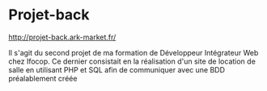 # Projet-back

http://projet-back.ark-market.fr/

Il s'agit du second projet de ma formation de Développeur Intégrateur Web chez Ifocop.
Ce dernier consistait en la réalisation d'un site de location de salle en utilisant PHP et SQL afin de communiquer avec une BDD préalablement créée
